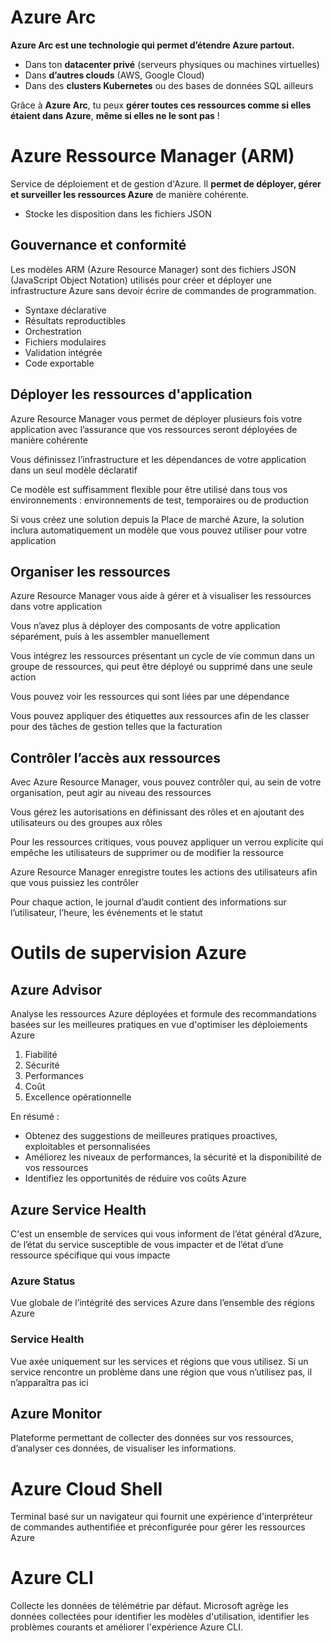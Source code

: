 # Azure Arc
**Azure Arc est une technologie qui permet d’étendre Azure partout.**

- Dans ton **datacenter privé** (serveurs physiques ou machines virtuelles)
- Dans **d’autres clouds** (AWS, Google Cloud)
- Dans des **clusters Kubernetes** ou des bases de données SQL ailleurs

Grâce à **Azure Arc**, tu peux **gérer toutes ces ressources comme si elles étaient dans Azure**, **même si elles ne le sont pas** !

# Azure Ressource Manager (ARM)
Service de déploiement et de gestion d'Azure. Il **permet de déployer, gérer et surveiller les ressources Azure** de manière cohérente.
- Stocke les disposition dans les fichiers JSON

## Gouvernance et conformité
Les modèles ARM (Azure Resource Manager) sont des fichiers JSON (JavaScript Object Notation) utilisés pour créer et déployer une infrastructure Azure sans devoir écrire de commandes de programmation.

- Syntaxe déclarative
- Résultats reproductibles
- Orchestration
- Fichiers modulaires
- Validation intégrée
- Code exportable

## Déployer les ressources d'application
Azure Resource Manager vous permet de déployer plusieurs fois votre application avec l’assurance que vos ressources seront déployées de manière cohérente

Vous définissez l’infrastructure et les dépendances de votre application dans un seul modèle déclaratif

Ce modèle est suffisamment flexible pour être utilisé dans tous vos environnements : environnements de test, temporaires ou de production

Si vous créez une solution depuis la Place de marché Azure, la solution inclura automatiquement un modèle que vous pouvez utiliser pour votre application

## Organiser les ressources

Azure Resource Manager vous aide à gérer et à visualiser les ressources dans votre application

Vous n’avez plus à déployer des composants de votre application séparément, puis à les assembler manuellement

Vous intégrez les ressources présentant un cycle de vie commun dans un groupe de ressources, qui peut être déployé ou supprimé dans une seule action

Vous pouvez voir les ressources qui sont liées par une dépendance

Vous pouvez appliquer des étiquettes aux ressources afin de les classer pour des tâches de gestion telles que la facturation

## Contrôler l’accès aux ressources

Avec Azure Resource Manager, vous pouvez contrôler qui, au sein de votre organisation, peut agir au niveau des ressources

Vous gérez les autorisations en définissant des rôles et en ajoutant des utilisateurs ou des groupes aux rôles

Pour les ressources critiques, vous pouvez appliquer un verrou explicite qui empêche les utilisateurs de supprimer ou de modifier la ressource

Azure Resource Manager enregistre toutes les actions des utilisateurs afin que vous puissiez les contrôler

Pour chaque action, le journal d’audit contient des informations sur l’utilisateur, l’heure, les événements et le statut

# Outils de supervision Azure

## Azure Advisor

Analyse les ressources Azure déployées et formule des recommandations basées sur les meilleures pratiques en vue d'optimiser les déploiements Azure

1. Fiabilité
2. Sécurité
3. Performances
4. Coût
5. Excellence opérationnelle

En résumé :

- Obtenez des suggestions de meilleures pratiques proactives, exploitables et personnalisées
- Améliorez les niveaux de performances, la sécurité et la disponibilité de vos ressources
- Identifiez les opportunités de réduire vos coûts Azure

## Azure Service Health
C'est un ensemble de services qui vous informent de l’état général d’Azure, de l’état du service susceptible de vous impacter et de l’état d’une ressource spécifique qui vous impacte

### Azure Status
Vue globale de l’intégrité des services Azure dans l’ensemble des régions Azure

### Service Health
Vue axée uniquement sur les services et régions que vous utilisez.
Si un service rencontre un problème dans une région que vous n’utilisez pas, il n’apparaîtra pas ici

## Azure Monitor
Plateforme permettant de collecter des données sur vos ressources, d’analyser ces données, de visualiser les informations.
# Azure Cloud Shell
Terminal basé sur un navigateur qui fournit une expérience d'interpréteur de commandes authentifiée et préconfigurée pour gérer les ressources Azure
# Azure CLI
Collecte les données de télémétrie par défaut. Microsoft agrège les données collectées pour identifier les modèles d'utilisation, identifier les problèmes courants et améliorer l'expérience Azure CLI.